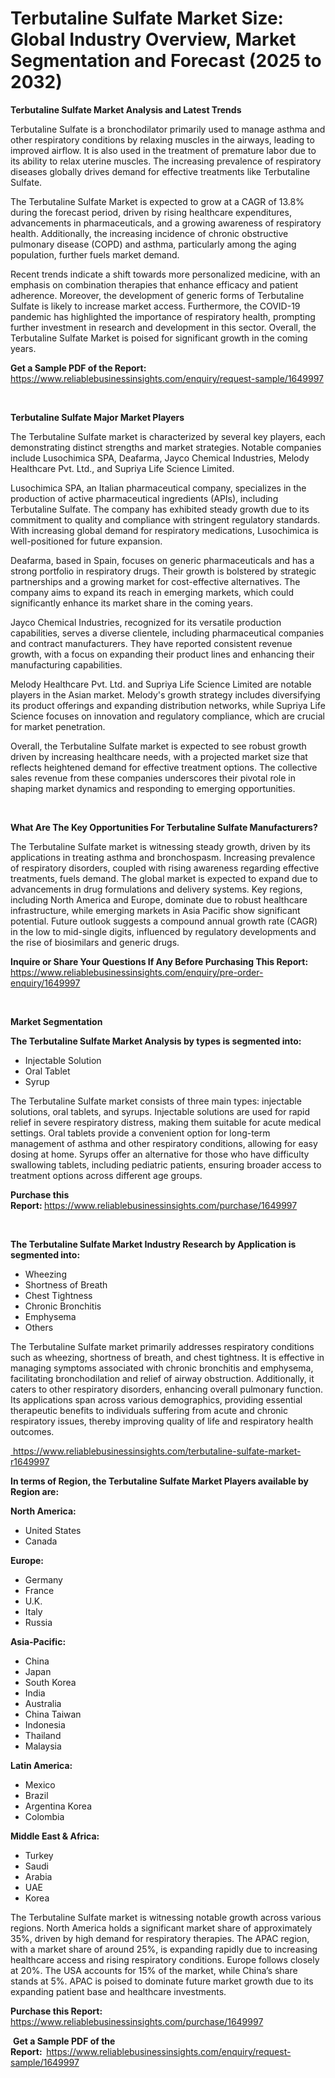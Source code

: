 <p><h1>Terbutaline Sulfate Market Size: Global Industry Overview, Market Segmentation and Forecast (2025 to 2032)</h1></p><p><strong>Terbutaline Sulfate Market Analysis and Latest Trends</strong></p>
<p><p>Terbutaline Sulfate is a bronchodilator primarily used to manage asthma and other respiratory conditions by relaxing muscles in the airways, leading to improved airflow. It is also used in the treatment of premature labor due to its ability to relax uterine muscles. The increasing prevalence of respiratory diseases globally drives demand for effective treatments like Terbutaline Sulfate.</p><p>The Terbutaline Sulfate Market is expected to grow at a CAGR of 13.8% during the forecast period, driven by rising healthcare expenditures, advancements in pharmaceuticals, and a growing awareness of respiratory health. Additionally, the increasing incidence of chronic obstructive pulmonary disease (COPD) and asthma, particularly among the aging population, further fuels market demand.</p><p>Recent trends indicate a shift towards more personalized medicine, with an emphasis on combination therapies that enhance efficacy and patient adherence. Moreover, the development of generic forms of Terbutaline Sulfate is likely to increase market access. Furthermore, the COVID-19 pandemic has highlighted the importance of respiratory health, prompting further investment in research and development in this sector. Overall, the Terbutaline Sulfate Market is poised for significant growth in the coming years.</p></p>
<p><strong>Get a Sample PDF of the Report:&nbsp;</strong> <a href="https://www.reliablebusinessinsights.com/enquiry/request-sample/1649997?utm_campaign=2099&utm_medium=2&utm_source=Github&utm_content=ia&utm_term=19042025&utm_id=terbutaline-sulfate">https://www.reliablebusinessinsights.com/enquiry/request-sample/1649997</a></p>
<p>&nbsp;</p>
<p><strong>Terbutaline Sulfate Major Market Players</strong></p>
<p><p>The Terbutaline Sulfate market is characterized by several key players, each demonstrating distinct strengths and market strategies. Notable companies include Lusochimica SPA, Deafarma, Jayco Chemical Industries, Melody Healthcare Pvt. Ltd., and Supriya Life Science Limited. </p><p>Lusochimica SPA, an Italian pharmaceutical company, specializes in the production of active pharmaceutical ingredients (APIs), including Terbutaline Sulfate. The company has exhibited steady growth due to its commitment to quality and compliance with stringent regulatory standards. With increasing global demand for respiratory medications, Lusochimica is well-positioned for future expansion.</p><p>Deafarma, based in Spain, focuses on generic pharmaceuticals and has a strong portfolio in respiratory drugs. Their growth is bolstered by strategic partnerships and a growing market for cost-effective alternatives. The company aims to expand its reach in emerging markets, which could significantly enhance its market share in the coming years.</p><p>Jayco Chemical Industries, recognized for its versatile production capabilities, serves a diverse clientele, including pharmaceutical companies and contract manufacturers. They have reported consistent revenue growth, with a focus on expanding their product lines and enhancing their manufacturing capabilities.</p><p>Melody Healthcare Pvt. Ltd. and Supriya Life Science Limited are notable players in the Asian market. Melody's growth strategy includes diversifying its product offerings and expanding distribution networks, while Supriya Life Science focuses on innovation and regulatory compliance, which are crucial for market penetration.</p><p>Overall, the Terbutaline Sulfate market is expected to see robust growth driven by increasing healthcare needs, with a projected market size that reflects heightened demand for effective treatment options. The collective sales revenue from these companies underscores their pivotal role in shaping market dynamics and responding to emerging opportunities.</p></p>
<p>&nbsp;</p>
<p><strong>What Are The Key Opportunities For Terbutaline Sulfate Manufacturers?</strong></p>
<p><p>The Terbutaline Sulfate market is witnessing steady growth, driven by its applications in treating asthma and bronchospasm. Increasing prevalence of respiratory disorders, coupled with rising awareness regarding effective treatments, fuels demand. The global market is expected to expand due to advancements in drug formulations and delivery systems. Key regions, including North America and Europe, dominate due to robust healthcare infrastructure, while emerging markets in Asia Pacific show significant potential. Future outlook suggests a compound annual growth rate (CAGR) in the low to mid-single digits, influenced by regulatory developments and the rise of biosimilars and generic drugs.</p></p>
<p><strong>Inquire or Share Your Questions If Any Before Purchasing This Report:</strong> <a href="https://www.reliablebusinessinsights.com/enquiry/pre-order-enquiry/1649997?utm_campaign=2099&utm_medium=2&utm_source=Github&utm_content=ia&utm_term=19042025&utm_id=terbutaline-sulfate">https://www.reliablebusinessinsights.com/enquiry/pre-order-enquiry/1649997</a></p>
<p>&nbsp;</p>
<p><strong>Market Segmentation</strong></p>
<p><strong>The Terbutaline Sulfate Market Analysis by types is segmented into:</strong></p>
<p><ul><li>Injectable Solution</li><li>Oral Tablet</li><li>Syrup</li></ul></p>
<p><p>The Terbutaline Sulfate market consists of three main types: injectable solutions, oral tablets, and syrups. Injectable solutions are used for rapid relief in severe respiratory distress, making them suitable for acute medical settings. Oral tablets provide a convenient option for long-term management of asthma and other respiratory conditions, allowing for easy dosing at home. Syrups offer an alternative for those who have difficulty swallowing tablets, including pediatric patients, ensuring broader access to treatment options across different age groups.</p></p>
<p><strong>Purchase this Report:&nbsp;</strong><a href="https://www.reliablebusinessinsights.com/purchase/1649997?utm_campaign=2099&utm_medium=2&utm_source=Github&utm_content=ia&utm_term=19042025&utm_id=terbutaline-sulfate">https://www.reliablebusinessinsights.com/purchase/1649997</a></p>
<p>&nbsp;</p>
<p><strong>The Terbutaline Sulfate Market Industry Research by Application is segmented into:</strong></p>
<p><ul><li>Wheezing</li><li>Shortness of Breath</li><li>Chest Tightness</li><li>Chronic Bronchitis</li><li>Emphysema</li><li>Others</li></ul></p>
<p><p>The Terbutaline Sulfate market primarily addresses respiratory conditions such as wheezing, shortness of breath, and chest tightness. It is effective in managing symptoms associated with chronic bronchitis and emphysema, facilitating bronchodilation and relief of airway obstruction. Additionally, it caters to other respiratory disorders, enhancing overall pulmonary function. Its applications span across various demographics, providing essential therapeutic benefits to individuals suffering from acute and chronic respiratory issues, thereby improving quality of life and respiratory health outcomes.</p></p>
<p><a href="https://www.reliablebusinessinsights.com/terbutaline-sulfate-market-r1649997?utm_campaign=2099&utm_medium=2&utm_source=Github&utm_content=ia&utm_term=19042025&utm_id=terbutaline-sulfate">&nbsp;https://www.reliablebusinessinsights.com/terbutaline-sulfate-market-r1649997</a></p>
<p><strong>In terms of Region, the Terbutaline Sulfate Market Players available by Region are:</strong></p>
<p>
    <p> <strong> North America: </strong>
        <ul>
            <li>United States</li>
            <li>Canada</li>
        </ul>
        </p> 
    <p> <strong> Europe: </strong>
        <ul>
            <li>Germany</li>
            <li>France</li>
            <li>U.K.</li>
            <li>Italy</li>
            <li>Russia</li>
        </ul>
        </p> 
    <p> <strong> Asia-Pacific: </strong>
        <ul>
            <li>China</li>
            <li>Japan</li>
            <li>South Korea</li>
            <li>India</li>
            <li>Australia</li>
            <li>China Taiwan</li>
            <li>Indonesia</li>
            <li>Thailand</li>
            <li>Malaysia</li>
        </ul>
        </p> 
    <p> <strong> Latin America: </strong>
        <ul>
            <li>Mexico</li>
            <li>Brazil</li>
            <li>Argentina Korea</li>
            <li>Colombia</li>
        </ul>
        </p> 
    <p> <strong> Middle East & Africa: </strong>
        <ul>
            <li>Turkey</li>
            <li>Saudi</li>
            <li>Arabia</li>
            <li>UAE</li>
            <li>Korea</li>
        </ul>
    </p>
    </p>
<p><p>The Terbutaline Sulfate market is witnessing notable growth across various regions. North America holds a significant market share of approximately 35%, driven by high demand for respiratory therapies. The APAC region, with a market share of around 25%, is expanding rapidly due to increasing healthcare access and rising respiratory conditions. Europe follows closely at 20%. The USA accounts for 15% of the market, while China’s share stands at 5%. APAC is poised to dominate future market growth due to its expanding patient base and healthcare investments.</p></p>
<p><strong>Purchase this Report: </strong><a href="https://www.reliablebusinessinsights.com/purchase/1649997?utm_campaign=2099&utm_medium=2&utm_source=Github&utm_content=ia&utm_term=19042025&utm_id=terbutaline-sulfate">https://www.reliablebusinessinsights.com/purchase/1649997</a></p>
<p>&nbsp;<strong>Get a Sample PDF of the Report:&nbsp;&nbsp;</strong><a href="https://www.reliablebusinessinsights.com/enquiry/request-sample/1649997?utm_campaign=2099&utm_medium=2&utm_source=Github&utm_content=ia&utm_term=19042025&utm_id=terbutaline-sulfate">https://www.reliablebusinessinsights.com/enquiry/request-sample/1649997</a></p>
<p><strong></strong></p>
<p><p></p><p></p><p></p></p>